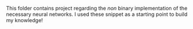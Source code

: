This folder contains project regarding the *non* binary implementation of the necessary neural networks. I used these snippet as a starting point to build my knowledge!

